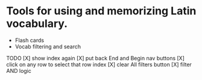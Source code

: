 # Tools for using and memorizing Latin vocabulary.

- Flash cards
- Vocab filtering and search

TODO
[X] show index again
[X] put back End and Begin nav buttons
[X] click on any row to select that row index
[X] clear All filters button
[X] filter AND logic
